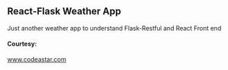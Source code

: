 ## React-Flask Weather App
Just another weather app to understand Flask-Restful and React Front end

#### Courtesy: 
www.codeastar.com